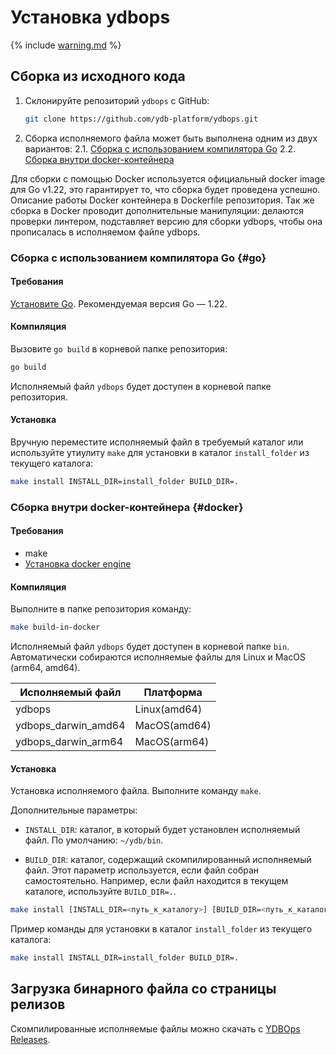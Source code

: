 # Установка ydbops

{% include [warning.md](_includes/warning.md) %}

## Сборка из исходного кода

1. Склонируйте репозиторий `ydbops` с GitHub:

    ```bash
    git clone https://github.com/ydb-platform/ydbops.git
    ```

2. Сборка исполняемого файла может быть выполнена одним из двух вариантов:
    2.1. [Сборка с использованием компилятора Go](#go)
    2.2. [Сборка внутри docker-контейнера](#docker)

Для сборки с помощью Docker используется официальный docker image для Go v1.22, это гарантирует то, что сборка будет проведена успешно. Описание работы Docker контейнера в Dockerfile репозитория. Так же сборка в Docker проводит дополнительные манипуляции: делаются проверки линтером, подставляет версию для сборки ydbops, чтобы она прописалась в исполняемом файле ydbops.

### Сборка с использованием компилятора Go {#go}

#### Требования

[Установите Go](https://go.dev/doc/install). Рекомендуемая версия Go — 1.22.

#### Компиляция
Вызовите `go build` в корневой папке репозитория:

```bash
go build
```

Исполняемый файл `ydbops` будет доступен в корневой папке репозитория.

#### Установка

Вручную переместите исполняемый файл в требуемый каталог или используйте утиулиту `make` для установки в каталог `install_folder` из текущего каталога:

```bash
make install INSTALL_DIR=install_folder BUILD_DIR=.
```

### Сборка внутри docker-контейнера {#docker}

#### Требования
- make
- [Установка docker engine](https://docs.docker.com/engine/install/)

#### Компиляция
Выполните в папке репозитория команду:

```bash
make build-in-docker
```

Исполняемый файл `ydbops` будет доступен в корневой папке `bin`. Автоматически собираются исполняемые файлы для Linux и MacOS (arm64, amd64).

| Исполняемый файл | Платформа
|-|-|
| ydbops | Linux(amd64) |
| ydbops_darwin_amd64 | MacOS(amd64) |
| ydbops_darwin_arm64 | MacOS(arm64) |

#### Установка
Установка исполняемого файла. Выполните команду `make`.

Дополнительные параметры:

- `INSTALL_DIR`: каталог, в который будет установлен исполняемый файл. По умолчанию: `~/ydb/bin`.

- `BUILD_DIR`: каталог, содержащий скомпилированный исполняемый файл. Этот параметр используется, если файл собран самостоятельно. Например, если файл находится в текущем каталоге, используйте `BUILD_DIR=.`.

```bash
make install [INSTALL_DIR=<путь_к_каталогу>] [BUILD_DIR=<путь_к_каталогу>]
```

Пример команды для установки в каталог `install_folder` из текущего каталога:

```bash
make install INSTALL_DIR=install_folder BUILD_DIR=.
```

## Загрузка бинарного файла со страницы релизов

Скомпилированные исполняемые файлы можно скачать с [YDBOps Releases](../../downloads/index.md#ydbops).

